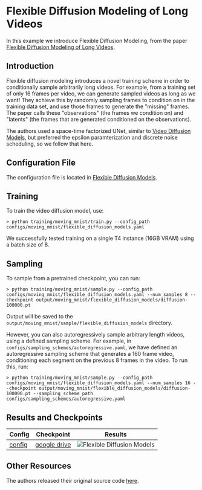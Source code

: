 # Flexible Diffusion Modeling of Long Videos

In this example we introduce Flexible Diffusion Modeling, from the paper [Flexible Diffusion Modeling of Long Videos](https://arxiv.org/abs/2205.11495).

## Introduction

Flexible diffusion modeling introduces a novel training scheme in order to conditionally sample arbitrarily long videos. For example, from a training set of only 16 frames per video, we can generate sampled videos as long as we want! They achieve this by randomly sampling frames to condition on in the training data set, and use those frames to generate the "missing" frames. The paper calls these "observations" (the frames we condition on) and "latents" (the frames that are generated conditioned on the observations).

The authors used a space-time factorized UNet, similar to [Video Diffusion Models](https://arxiv.org/abs/2204.03458), but preferred the epsilon paramterization and discrete noise scheduling, so we follow that here.

## Configuration File

The configuration file is located in [Flexible Diffusion Models](https://github.com/swookey-thinky/video_diffusion/blob/main/configs/moving_mnist/flexible_diffusion_models.yaml).

## Training

To train the video diffusion model, use:

```
> python training/moving_mnist/train.py --config_path configs/moving_mnist/flexible_diffusion_models.yaml
```

We successfully tested training on a single T4 instance (16GB VRAM) using a batch size of 8.

## Sampling

To sample from a pretrained checkpoint, you can run:

```
> python training/moving_mnist/sample.py --config_path configs/moving_mnist/flexible_diffusion_models.yaml --num_samples 8 --checkpoint output/moving_mnist/flexible_diffusion_models/diffusion-100000.pt
```

Output will be saved to the `output/moving_mnist/sample/flexible_diffusion_models` directory.

However, you can also autoregressively sample arbitrary length videos, using a defined sampling scheme. For example, in `configs/sampling_schemes/autoregressive.yaml`, we have defined an autoregressive sampling scheme that generates a 160 frame video, conditioning each segment on the previous 8 frames in the video. To run this, run:

```
> python training/moving_mnist/sample.py --config_path configs/moving_mnist/flexible_diffusion_models.yaml --num_samples 16 --checkpoint output/moving_mnist/flexible_diffusion_models/diffusion-100000.pt --sampling_scheme_path configs/sampling_schemes/autoregressive.yaml
```

## Results and Checkpoints

| Config | Checkpoint | Results
| ------ | ---------- | -------
| [config](https://github.com/swookey-thinky/video_diffusion/blob/main/configs/moving_mnist/flexible_diffusion_models.yaml) | [google drive](https://drive.google.com/file/d/1rDX-sioy4B3uUFjQfQnmZ5ASzIE7V5gb/view?usp=sharing) | ![Flexible Diffusion Models](https://drive.google.com/uc?export=view&id=1B2raR3_suRf8qAUP4jzi8YIwka-UHwrU)

## Other Resources

The authors released their original source code [here](https://github.com/plai-group/flexible-video-diffusion-modeling).
